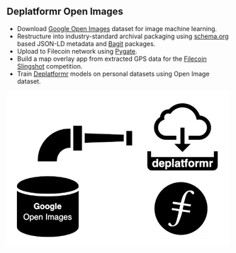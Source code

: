 ## Deplatformr Open Images
* Download [Google Open Images](https://storage.googleapis.com/openimages/web/index.html) dataset for image machine learning.
* Restructure into industry-standard archival packaging using [schema.org](https://schema.org/ImageObject) based JSON-LD metadata and [Bagit](https://tools.ietf.org/html/rfc8493) packages.
* Upload to Filecoin network using [Pygate](https://github.com/pygate/pygate-gRPC).
* Build a map overlay app from extracted GPS data for the [Filecoin Slingshot](https://slingshot.filecoin.io/) competition.
* Train [Deplatformr](https://deplatformr.com) models on personal datasets using Open Image dataset.

![image](website/assets/deplatformr-open-images.png)
